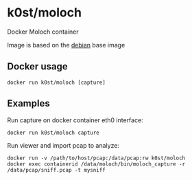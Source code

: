 # k0st/moloch

Docker Moloch container

Image is based on the [debian](https://registry.hub.docker.com/u/debian/) base image

## Docker usage

```
docker run k0st/moloch [capture]
```

## Examples

Run capture on docker container eth0 interface:

```
docker run k0st/moloch capture
```

Run viewer and import pcap to analyze:

```
docker run -v /path/to/host/pcap:/data/pcap:rw k0st/moloch 
docker exec containerid /data/moloch/bin/moloch_capture -r /data/pcap/sniff.pcap -t mysniff
```



